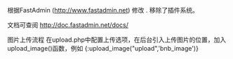 根据FastAdmin (http://www.fastadmin.net) 修改 . 移除了插件系统。

文档可查阅 http://doc.fastadmin.net/docs/ 


图片上传流程
    在upload.php中配置上传选项，在后台引入上传图片的位置，加入upload_image()函数，例如 {:upload_image("upload",'bnb_image')}
    
    
